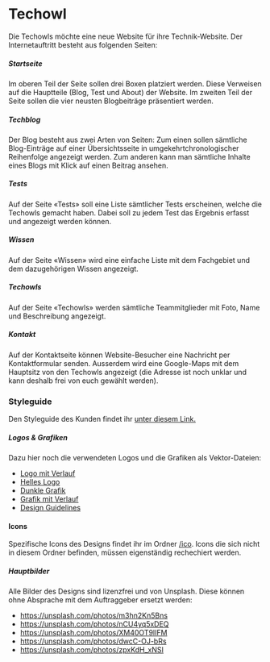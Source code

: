 # Techowl
Die Techowls möchte eine neue Website für ihre Technik-Website. Der Internetauftritt besteht aus folgenden Seiten:

##### Startseite
Im oberen Teil der Seite sollen drei Boxen platziert werden. Diese Verweisen auf die Hauptteile (Blog, Test und About) der Website. Im zweiten Teil der Seite sollen die vier neusten Blogbeiträge präsentiert werden.

##### Techblog
Der Blog besteht aus zwei Arten von Seiten:  Zum einen sollen sämtliche Blog-Einträge auf einer Übersichtsseite in umgekehrtchronologischer Reihenfolge angezeigt werden. Zum anderen kann man sämtliche Inhalte eines Blogs mit Klick auf einen Beitrag ansehen.

##### Tests
Auf der Seite «Tests» soll eine Liste sämtlicher Tests erscheinen, welche die Techowls gemacht haben. Dabei soll zu jedem Test das Ergebnis erfasst und angezeigt werden können.

##### Wissen
Auf der Seite «Wissen» wird eine einfache Liste mit dem Fachgebiet und dem dazugehörigen Wissen angezeigt.

##### Techowls
Auf der Seite «Techowls» werden sämtliche Teammitglieder mit Foto, Name und Beschreibung  angezeigt.

##### Kontakt
Auf der Kontaktseite können Website-Besucher eine Nachricht per Kontaktformular senden. Ausserdem wird eine Google-Maps mit dem Hauptsitz von den Techowls angezeigt (die Adresse ist noch unklar und kann deshalb frei von euch gewählt werden).

### Styleguide
Den Styleguide des Kunden findet ihr [unter diesem Link.](../src/Styleguide%20Techowls.pdf)

##### Logos & Grafiken
Dazu hier noch die verwendeten Logos und die Grafiken als Vektor-Dateien:

* [Logo mit Verlauf](src/logo_gradient.svg)
* [Helles Logo](src/logo_white.svg)
* [Dunkle Grafik](src/figure_dark.svg)
* [Grafik mit Verlauf](src/figure_gradiant.svg)
* [Design Guidelines](src/guidelines.jpg)

#### Icons
Spezifische Icons des Designs findet ihr im Ordner [/ico](/ico). Icons die sich nicht in diesem Ordner befinden, müssen eigenständig rechechiert werden.

##### Hauptbilder
Alle Bilder des Designs sind lizenzfrei und von Unsplash. Diese können ohne Absprache mit dem Auftraggeber ersetzt werden:

* https://unsplash.com/photos/m3hn2Kn5Bns
* https://unsplash.com/photos/nCU4yq5xDEQ
* https://unsplash.com/photos/XM40OT9lIFM
* https://unsplash.com/photos/dwcC-OJ-bRs
* https://unsplash.com/photos/zpxKdH_xNSI

